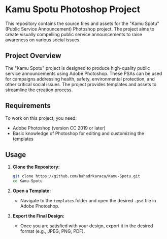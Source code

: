 # Kamu Spotu Photoshop Project

This repository contains the source files and assets for the "Kamu Spotu" (Public Service Announcement) Photoshop project. The project aims to create visually compelling public service announcements to raise awareness on various social issues.

## Project Overview

The "Kamu Spotu" project is designed to produce high-quality public service announcements using Adobe Photoshop. These PSAs can be used for campaigns addressing health, safety, environmental protection, and other critical social issues. The project provides templates and assets to streamline the creation process.

## Requirements

To work on this project, you need:

- Adobe Photoshop (version CC 2019 or later)
- Basic knowledge of Photoshop for editing and customizing the templates

## Usage

1. **Clone the Repository:**

    ```sh
    git clone https://github.com/bahadrkaraca/Kamu-Spotu.git
    cd Kamu-Spotu
    ```

2. **Open a Template:**

    - Navigate to the `templates` folder and open the desired `.psd` file in Adobe Photoshop.

3. **Export the Final Design:**

    - Once you are satisfied with your design, export it in the desired format (e.g., JPEG, PNG, PDF).
